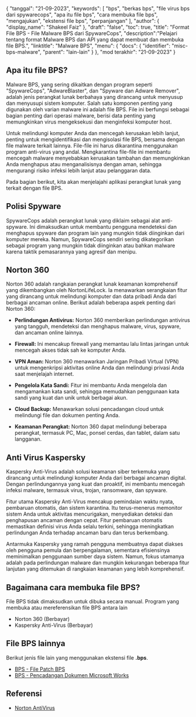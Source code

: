 {
"tanggal": "21-09-2023",
  "keywords": [
"bps",
"berkas bps",
"file virus bps dari spywarecops",
"apa itu file bps",
"cara membuka file bps",
"mengajukan",
"ekstensi file bps",
"perpanjangan"
],
  "author": {
"display_name": "Shakeel Faiz"
},
"draft": "false",
"toc": true,
"title": "Format File BPS - File Malware BPS dari SpywareCops",
  "description":"Pelajari tentang format Malware BPS dan API yang dapat membuat dan membuka file BPS.",
"linktitle": "Malware BPS",
  "menu": {
    "docs": {
      "identifier": "misc-bps-malware",
"parent": "lain-lain"
}
},
"mod terakhir": "21-09-2023"
}

## Apa itu file BPS?

Malware BPS, yang sering dikaitkan dengan program seperti "SpywareCops", "AdwareBlaster", dan "Spyware dan Adware Remover", adalah jenis perangkat lunak berbahaya yang dirancang untuk menyusup dan menyusupi sistem komputer. Salah satu komponen penting yang digunakan oleh varian malware ini adalah file BPS. File ini berfungsi sebagai bagian penting dari operasi malware, berisi data penting yang memungkinkan virus mengeksekusi dan menginfeksi komputer host.

Untuk melindungi komputer Anda dan mencegah kerusakan lebih lanjut, penting untuk mengidentifikasi dan mengisolasi file BPS, bersama dengan file malware terkait lainnya. File-file ini harus dikarantina menggunakan program anti-virus yang andal. Mengkarantina file-file ini membantu mencegah malware menyebabkan kerusakan tambahan dan memungkinkan Anda menghapus atau menganalisisnya dengan aman, sehingga mengurangi risiko infeksi lebih lanjut atau pelanggaran data.

Pada bagian berikut, kita akan menjelajahi aplikasi perangkat lunak yang terkait dengan file BPS.

## Polisi Spyware

SpywareCops adalah perangkat lunak yang diklaim sebagai alat anti-spyware. Ini dimaksudkan untuk membantu pengguna mendeteksi dan menghapus spyware dan program lain yang mungkin tidak diinginkan dari komputer mereka. Namun, SpywareCops sendiri sering dikategorikan sebagai program yang mungkin tidak diinginkan atau bahkan malware karena taktik pemasarannya yang agresif dan menipu.

## Norton 360

Norton 360 adalah rangkaian perangkat lunak keamanan komprehensif yang dikembangkan oleh NortonLifeLock. Ia menawarkan serangkaian fitur yang dirancang untuk melindungi komputer dan data pribadi Anda dari berbagai ancaman online. Berikut adalah beberapa aspek penting dari Norton 360:

- **Perlindungan Antivirus:** Norton 360 memberikan perlindungan antivirus yang tangguh, mendeteksi dan menghapus malware, virus, spyware, dan ancaman online lainnya.

- **Firewall:** Ini mencakup firewall yang memantau lalu lintas jaringan untuk mencegah akses tidak sah ke komputer Anda.

- **VPN Aman:** Norton 360 menawarkan Jaringan Pribadi Virtual (VPN) untuk mengenkripsi aktivitas online Anda dan melindungi privasi Anda saat menjelajah internet.

- **Pengelola Kata Sandi:** Fitur ini membantu Anda mengelola dan mengamankan kata sandi, sehingga memudahkan penggunaan kata sandi yang kuat dan unik untuk berbagai akun.

- **Cloud Backup:** Menawarkan solusi pencadangan cloud untuk melindungi file dan dokumen penting Anda.

- **Keamanan Perangkat:** Norton 360 dapat melindungi beberapa perangkat, termasuk PC, Mac, ponsel cerdas, dan tablet, dalam satu langganan.

## Anti Virus Kaspersky

Kaspersky Anti-Virus adalah solusi keamanan siber terkemuka yang dirancang untuk melindungi komputer Anda dari berbagai ancaman digital. Dengan perlindungannya yang kuat dan proaktif, ini membantu mencegah infeksi malware, termasuk virus, trojan, ransomware, dan spyware.

Fitur utama Kaspersky Anti-Virus mencakup pemindaian waktu nyata, pembaruan otomatis, dan sistem karantina. Itu terus-menerus memonitor sistem Anda untuk aktivitas mencurigakan, menyediakan deteksi dan penghapusan ancaman dengan cepat. Fitur pembaruan otomatis memastikan definisi virus Anda selalu terkini, sehingga meningkatkan perlindungan Anda terhadap ancaman baru dan terus berkembang.

Antarmuka Kaspersky yang ramah pengguna membuatnya dapat diakses oleh pengguna pemula dan berpengalaman, sementara efisiensinya meminimalkan penggunaan sumber daya sistem. Namun, fokus utamanya adalah pada perlindungan malware dan mungkin kekurangan beberapa fitur lanjutan yang ditemukan di rangkaian keamanan yang lebih komprehensif.

## Bagaimana cara membuka file BPS?

File BPS tidak dimaksudkan untuk dibuka secara manual. Program yang membuka atau mereferensikan file BPS antara lain

- Norton 360 (Berbayar)
- Kaspersky Anti-Virus (Berbayar)

## File BPS lainnya

Berikut jenis file lain yang menggunakan ekstensi file **.bps**.

- [BPS - File Patch BPS](/id/game/bps/)
- [BPS - Pencadangan Dokumen Microsoft Works](/id/misc/bps-works/)

## Referensi
* [Norton AntiVirus](https://en.wikipedia.org/wiki/Norton_AntiVirus)

